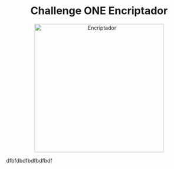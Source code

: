 <html>
<body>
<div align= center>
<h1>Challenge ONE Encriptador</h1>

<a href="https://magucho.github.io/Chalenge_ONE_encriptador.github.io/"><img src="https://static.hoy.es/www/multimedia/202202/08/media/cifradogif_601.gif" width="350" alt="Encriptador"/></a>

</div>
</body>
</html>
 dfbfdbdfbdfbdfbdf 
